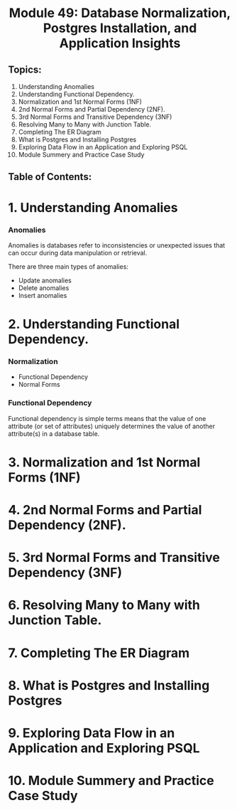 <h1 align='center'>Module 49: Database Normalization, Postgres Installation, and Application Insights</h1>

## Topics:

1. Understanding Anomalies
2. Understanding Functional Dependency.
3. Normalization and 1st Normal Forms (1NF)
4. 2nd Normal Forms and Partial Dependency (2NF).
5. 3rd Normal Forms and Transitive Dependency (3NF)
6. Resolving Many to Many with Junction Table.
7. Completing The ER Diagram
8. What is Postgres and Installing Postgres
9. Exploring Data Flow in an Application and Exploring PSQL
10. Module Summery and Practice Case Study

## Table of Contents:

# 1. Understanding Anomalies

### Anomalies

Anomalies is databases refer to inconsistencies or unexpected issues that can occur during data manipulation or retrieval.

There are three main types of anomalies:

- Update anomalies
- Delete anomalies
- Insert anomalies

# 2. Understanding Functional Dependency.

### Normalization

- Functional Dependency
- Normal Forms

### Functional Dependency

Functional dependency is simple terms means that the value of one attribute (or set of attributes) uniquely determines the value of another attribute(s) in a database table.

# 3. Normalization and 1st Normal Forms (1NF)

# 4. 2nd Normal Forms and Partial Dependency (2NF).

# 5. 3rd Normal Forms and Transitive Dependency (3NF)

# 6. Resolving Many to Many with Junction Table.

# 7. Completing The ER Diagram

# 8. What is Postgres and Installing Postgres

# 9. Exploring Data Flow in an Application and Exploring PSQL

# 10. Module Summery and Practice Case Study
